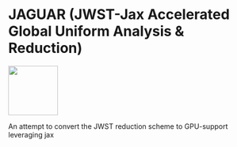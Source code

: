 # JAGUAR (JWST-Jax Accelerated Global Uniform Analysis & Reduction)
<img src="https://github.com/user-attachments/assets/e46dec4b-9038-4829-8ff1-21dbca3dfe28" width="100" height="100"> 

An attempt to convert the JWST reduction scheme to GPU-support leveraging jax
